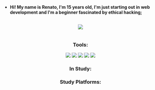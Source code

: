 - **Hi! My name is Renato, I'm 15 years old, I'm just starting out in web development and I'm a beginner fascinated by ethical hacking;**
<br>
<div align="center">
  <img src="https://github-readme-stats.vercel.app/api/top-langs/?username=renatinnsx&layout=compact&theme=dark&border_color=000000"/>
</div>
<br>
<div style="display: inline_block" align="center">
  <h3>Tools:</h3>
    <img src="https://img.shields.io/badge/Visual_Studio_Code-000000?style=for-the-badge&logo=Visual%20Studio%20Code&logoColor=0080FF&logoSize=auto"/>
    <img src="https://img.shields.io/badge/Notion-000000?style=for-the-badge&logo=Notion&logoColor=white&logoSize=auto"/>
    <img src="https://img.shields.io/badge/GitHub-000000?style=for-the-badge&logo=GitHub&logoColor=white&logoSize=auto"/>
    <img src="https://img.shields.io/badge/Git-000000?style=for-the-badge&logo=Git&logoColor=F54D27&logoSize=auto"/>
    <img src="https://img.shields.io/badge/Windows%2011-000000?style=for-the-badge&logo=Windows%2011&logoColor=00B9FF&logoSize=auto"/>
  <h3>In Study:</h3>
  <h3>Study Platforms:</h3>
</div>
